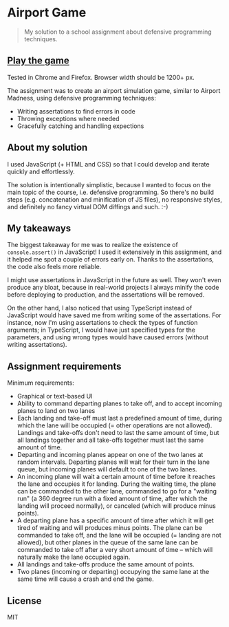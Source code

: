 # Airport Game

> My solution to a school assignment about defensive programming techniques.

## [Play the game](/index.html)

Tested in Chrome and Firefox. Browser width should be 1200+ px.

The assignment was to create an airport simulation game, similar to Airport
Madness, using defensive programming techniques:

* Writing assertations to find errors in code
* Throwing exceptions where needed
* Gracefully catching and handling expections

## About my solution

I used JavaScript (+ HTML and CSS) so that I could develop and iterate quickly
and effortlessly.

The solution is intentionally simplistic, because I wanted to focus on the main
topic of the course, i.e. defensive programming. So there's no build steps
(e.g. concatenation and minification of JS files), no responsive styles, and
definitely no fancy virtual DOM diffings and such. :-)

## My takeaways

The biggest takeaway for me was to realize the existence of `console.assert()`
in JavaScript! I used it extensively in this assignment, and it helped me spot
a couple of errors early on. Thanks to the assertations, the code also feels
more reliable.

I might use assertations in JavaScript in the future as well. They won't even
produce any bloat, because in real-world projects I always minify the code
before deploying to production, and the assertations will be removed.

On the other hand, I also noticed that using TypeScript instead of JavaScript
would have saved me from writing some of the assertations. For instance, now
I'm using assertations to check the types of function arguments; in TypeScript,
I would have just specified types for the parameters, and using wrong types
would have caused errors (without writing assertations).

## Assignment requirements

Minimum requirements:

* Graphical or text-based UI
* Ability to command departing planes to take off, and to accept incoming
  planes to land on two lanes
* Each landing and take-off must last a predefined amount of time, during which
  the lane will be occupied (= other operations are not allowed). Landings and
  take-offs don't need to last the same amount of time, but all landings
  together and all take-offs together must last the same amount of time.
* Departing and incoming planes appear on one of the two lanes at random
  intervals. Departing planes will wait for their turn in the lane queue, but
  incoming planes will default to one of the two lanes.
* An incoming plane will wait a certain amount of time before it reaches the
  lane and occupies it for landing. During the waiting time, the plane can be
  commanded to the other lane, commanded to go for a "waiting run" (a 360
  degree run with a fixed amount of time, after which the landing will proceed
  normally), or canceled (which will produce minus points).
* A departing plane has a specific amount of time after which it will get tired
  of waiting and will produces minus points. The plane can be commanded to take
  off, and the lane will be occupied (= landing are not allowed), but other
  planes in the queue of the same lane can be commanded to take off after a
  very short amount of time &ndash; which will naturally make the lane occupied
  again.
* All landings and take-offs produce the same amount of points.
* Two planes (incoming or departing) occupying the same lane at the same time
  will cause a crash and end the game.

## License

MIT
